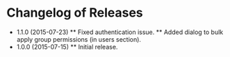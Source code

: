 Changelog of Releases
=====================
* 1.1.0 (2015-07-23)
** Fixed authentication issue.
** Added dialog to bulk apply group permissions (in users section).
* 1.0.0 (2015-07-15)
**  Initial release.